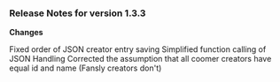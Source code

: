 
### Release Notes for version 1.3.3


**Changes**

Fixed order of JSON creator entry saving
Simplified function calling of JSON Handling
Corrected the assumption that all coomer creators have equal id and name (Fansly creators don't)

